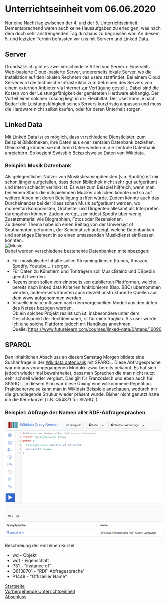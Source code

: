 # Unterrichtseinheit vom 06.06.2020

Nur eine Nacht lag zwischen der 4. und der 5. Unterrichtseinheit. Dementsprechend waren auch keine Hausaufgaben zu erledigen, was nach dem doch sehr anstrengenden Tag durchaus zu begrüssen war. An diesem 5. und leztzten Termin befassten wir uns mit Servern und Linked Data.

## Server

Grundsätzlich gibt es zwei verschiedene Arten von Servern. Einerseits Web-basierte Cloud-basierte Server, andererseits lokale Server, wo die Installation auf den lokalen Rechnern des users stattfindet. Bei einem Cloud Server wird die technische Infrastruktur zum betreiben des Servers von einem externen Anbieter via Internet zur Verfügung gestellt. Dabei sind die Kosten von der Leistungsfähigkeit der gemieteten Hardware abhängig. Der Vorteil einer solchen Lösung liegt in der Flexibiltät. Der User kann je nach Bedarf die Leistungsfähigkeit seines Servers kurzfristig anpassen und muss die Hardware nicht selbst kaufen, oder für deren Unterhalt sorgen.

## Linked Data

Mit Linked Data ist es möglich, dass verschiedene Dienstleister, zum Beispiel Bibliotheken, ihre Daten aus einer zentalen Datenbank beziehen. Gleichzeitig können sie mit ihren Daten wiederum die zentrale Datenbank anreichern. So bezieht Swissbib Beispielsweise Daten von Wikidata.

### Beispiel: Musik Datenbank

Als gelegentlicher Nutzer von Musikstreamingdiensten (v.a. Spotify) ist mir schon länger aufgefallen, dass deren Bibliothek nicht sehr gut aufgeräumt und intern schlecht verlinkt ist. Es wäre zum Beispiel hilfreich, wenn man bei einem Stück die mitspielenden Musiker anklicken könnte und so auf weitere Alben mit deren Beteiligung treffen würde. Zudem könnte auch das Durcheinander bei der Klassischen Musik aufgeräumt werden, wo momentan Komponisten, Orchester und Dirigenten allesamt als Interpreten durchgehen können. Zudem verügt, zumindest Spotify über wenig Zusatzmaterial wie Biographien, Fotos oder Rezensionen.  
Zu diesem Thema habe ich einen Beitrag von der Universiyt of Southampton gefunden, der Schematisch aufzeigt, welche Datenbanken und sonstiges Element in so einen umfassenden Musikdienst einfliessen könnten.  
![Music](https://ugc.futurelearn.com/uploads/assets/ec/31/large_hero_ec31f566-d5cc-4e23-9f5c-ab5d442fadc7.png)  
Dabei werden verschiedene bestehende Datenbanken miteinbezogen:
* Für musikalische Inhalte sollen Streamingdienste (Itunes, Amazon, Spotify, Youtube,...) sorgen.
* Für Daten zu Künstlern und Tonträgern soll MusicBrainz und DBpedia genutzt werden.
* Rezensionen sollen von einerseits von etablierten Plattformen, welche bereits nach linked data Kriterien funktionieren (Bsp. BBC) übernommen werden, andererseits könnten auch derzeit unstrukturierte Quellen aus dem www aufgenommen werden.
* Visuelle inhalte müssten nach dem vorgestellten Modell aus den tiefen des Netzes bezogen werden.  
Ob ein solches Projekt realistisch ist, insbesondere unter dem Gesichtspunkt der Rechteinhaber, ist für mich fraglich. Als user würde ich eine solche Plattform jedoch mit Handkuss annehmen.  
Quelle: https://www.futurelearn.com/courses/linked-data/0/steps/16090

## SPARQL

Den inhaltlichen Abschluss an diesem Samstag Morgen bildete eine Suchanfrage in der [Wikidata datenbank](https://query.wikidata.org/) mit SPARQL. Diese Abfragesprache war mir aus vorangegangenen Modulen zwar bereits bekannt. Es hat sich jedoch wieder mal bewahrheitet, dass man Sprachen die man nicht nutzt sehr schnell wieder vergisst. Das gilt für Französisch und eben auch für SPARQL. In diesem Sinn war diese Übung eine willkommene Repetition. Praktischerweise kann man in Wikidata Beispiele anschauen, wodurch mir die grundlegende Strukur wieder präsent wurde. Bisher nicht genutzt hatte ich die Item-kürzel (z.B. Q54871 für SPARQL).  

### Beispiel: Abfrage der Namen aller RDF-Abfragesprachen

![SPARQL Anfrage](https://raw.githubusercontent.com/MichaelMathys/BAIN/master/SPARQL.PNG)

Beschreiung der einzelnen Kürzel:  
* wd - Objekt
* wdt - Eigenschaft
* P31 - "instance of"
* Q6138701 - "RDF-Abfragesprache"
* P1448 - "Offizieller Name"

[Startseite](https://michaelmathys.github.io/BAIN/Lerntagebuch)  
[Vorhergehende Unterrichtseinheit](https://michaelmathys.github.io/BAIN/05062020)  
[Abschluss](https://michaelmathys.github.io/BAIN/abschluss)
